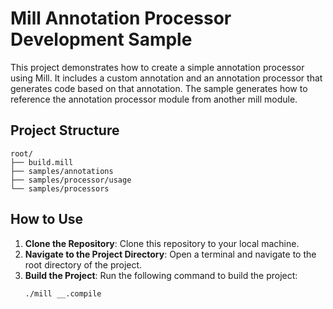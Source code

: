 # Mill Annotation Processor Development Sample

This project demonstrates how to create a simple annotation processor using Mill. 
It includes a custom annotation and an annotation processor that generates code based on that annotation.
The sample generates how to reference the annotation processor module from another mill module.

## Project Structure

```
root/
├── build.mill
├── samples/annotations
├── samples/processor/usage
└── samples/processors
```

## How to Use

1. **Clone the Repository**: 
   Clone this repository to your local machine.
2. **Navigate to the Project Directory**: 
   Open a terminal and navigate to the root directory of the project.
3. **Build the Project**: 
   Run the following command to build the project:
   ```bash
   ./mill __.compile
   ```
